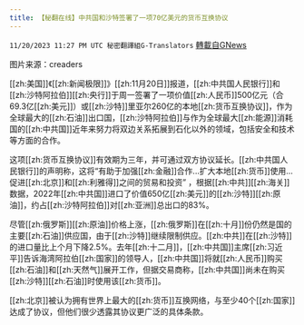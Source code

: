 ```yaml
---
title: 【秘翻在线】中共国和沙特签署了一项70亿美元的货币互换协议
---
```

`11/20/2023 11:27 PM UTC 秘密翻譯組G-Translators` [轉載自GNews](https://gnews.org/articles/1997438)

图片来源：creaders

[[zh:美国]]《[[zh:新闻极限]]》[[zh:11月20日]]报道，[[zh:中共国人民银行]]和[[zh:沙特阿拉伯]][[zh:央行]]于周一签署了一项价值[[zh:人民币]]500亿元（合69.3亿[[zh:美元]]）或[[zh:沙特]]里亚尔260亿的本地[[zh:货币互换协议]]，作为全球最大的[[zh:石油]]出口国，[[zh:沙特阿拉伯]]与作为全球最大[[zh:能源]]消耗国的[[zh:中共国]]近年来努力将双边关系拓展到石化以外的领域，包括安全和技术等方面的合作。

这项[[zh:货币互换协议]]有效期为三年，并可通过双方协议延长。[[zh:中共国人民银行]]的声明称，这将“有助于加强[[zh:金融]]合作...扩大本地[[zh:货币]]使用...促进[[zh:北京]]和[[zh:利雅得]]之间的贸易和投资” ，根据[[zh:中共]][[zh:海关]]数据，2022年[[zh:中共国]]进口了价值650亿[[zh:美元]]的[[zh:沙特]][[zh:原油]]，约占[[zh:沙特阿拉伯]]对[[zh:亚洲]]总出口的83%。

尽管[[zh:俄罗斯]][[zh:原油]]价格上涨，[[zh:俄罗斯]]在[[zh:十月]]份仍然是国的主要[[zh:石油]]供应国，由于[[zh:沙特]]继续限制供应。[[zh:中共]]在[[zh:沙特]]的进口量比上个月下降2.5%。去年[[zh:十二月]]，[[zh:中共国]]主席[[zh:习近平]]告诉海湾阿拉伯[[zh:国家]]的领导人，[[zh:中共国]]将就[[zh:人民币]]购买[[zh:石油]]和[[zh:天然气]]展开工作，但据交易商称，[[zh:中共国]]尚未在购买[[zh:沙特]][[zh:石油]]时使用该[[zh:货币]]。

[[zh:北京]]被认为拥有世界上最大的[[zh:货币]]互换网络，与至少40个[[zh:国家]]达成了协议，但他们很少透露其协议更广泛的具体条款。
